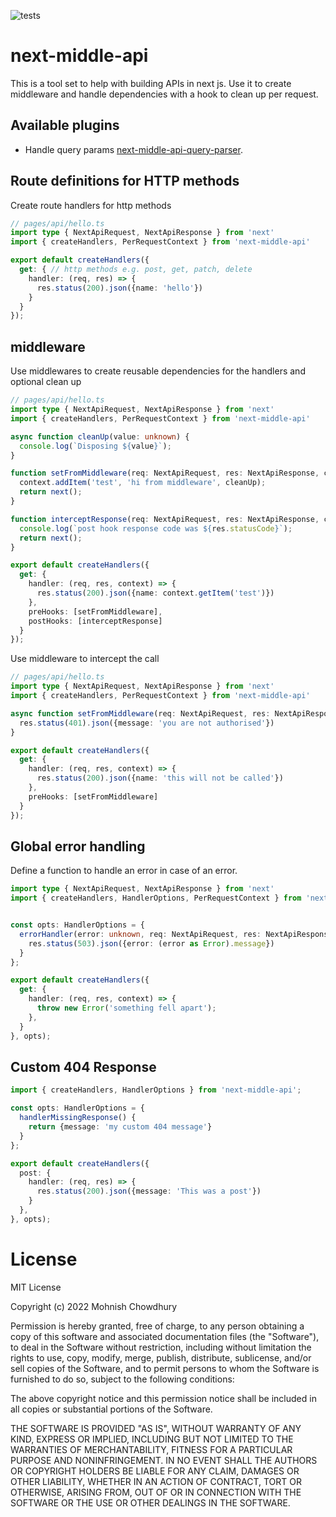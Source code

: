 ![tests](https://github.com/babymechanic/next-middle-api-query-parser/actions/workflows/run-tests.yml/badge.svg)

# next-middle-api

This is a tool set to help with building APIs in next js.
Use it to create middleware and handle dependencies with a hook to clean up per request.

## Available plugins
- Handle query params [next-middle-api-query-parser](https://www.npmjs.com/package/next-middle-api-query-parser).


## Route definitions for HTTP methods

Create route handlers for http methods

```typescript
// pages/api/hello.ts
import type { NextApiRequest, NextApiResponse } from 'next'
import { createHandlers, PerRequestContext } from 'next-middle-api'

export default createHandlers({
  get: { // http methods e.g. post, get, patch, delete
    handler: (req, res) => {
      res.status(200).json({name: 'hello'})
    }
  }
});
```

## middleware

Use middlewares to create reusable dependencies for the handlers and optional clean up

```typescript
// pages/api/hello.ts
import type { NextApiRequest, NextApiResponse } from 'next'
import { createHandlers, PerRequestContext } from 'next-middle-api'

async function cleanUp(value: unknown) {
  console.log(`Disposing ${value}`);
}

function setFromMiddleware(req: NextApiRequest, res: NextApiResponse, context: PerRequestContext, next: () => Promise<void>): Promise<void> {
  context.addItem('test', 'hi from middleware', cleanUp);
  return next();
}

function interceptResponse(req: NextApiRequest, res: NextApiResponse, context: PerRequestContext, next: () => Promise<void>): Promise<void> {
  console.log(`post hook response code was ${res.statusCode}`);
  return next();
}

export default createHandlers({
  get: {
    handler: (req, res, context) => {
      res.status(200).json({name: context.getItem('test')})
    },
    preHooks: [setFromMiddleware],
    postHooks: [interceptResponse]
  }
});
```

Use middleware to intercept the call

```typescript
// pages/api/hello.ts
import type { NextApiRequest, NextApiResponse } from 'next'
import { createHandlers, PerRequestContext } from 'next-middle-api'

async function setFromMiddleware(req: NextApiRequest, res: NextApiResponse, context: PerRequestContext, next: () => Promise<void>): Promise<void> {
  res.status(401).json({message: 'you are not authorised'})
}

export default createHandlers({
  get: {
    handler: (req, res, context) => {
      res.status(200).json({name: 'this will not be called'})
    },
    preHooks: [setFromMiddleware]
  }
});
```

## Global error handling

Define a function to handle an error in case of an error. 

```typescript
import type { NextApiRequest, NextApiResponse } from 'next'
import { createHandlers, HandlerOptions, PerRequestContext } from 'next-middle-api'


const opts: HandlerOptions = {
  errorHandler(error: unknown, req: NextApiRequest, res: NextApiResponse, context: PerRequestContext): Promise<void> {
    res.status(503).json({error: (error as Error).message})
  }
};

export default createHandlers({
  get: {
    handler: (req, res, context) => {
      throw new Error('something fell apart');
    },
  }
}, opts);
```

## Custom 404 Response

```typescript
import { createHandlers, HandlerOptions } from 'next-middle-api';

const opts: HandlerOptions = {
  handlerMissingResponse() {
    return {message: 'my custom 404 message'}
  }
};

export default createHandlers({
  post: {
    handler: (req, res) => {
      res.status(200).json({message: 'This was a post'})
    }
  },
}, opts);
```

# License

MIT License

Copyright (c) 2022 Mohnish Chowdhury

Permission is hereby granted, free of charge, to any person obtaining a copy
of this software and associated documentation files (the "Software"), to deal
in the Software without restriction, including without limitation the rights
to use, copy, modify, merge, publish, distribute, sublicense, and/or sell
copies of the Software, and to permit persons to whom the Software is
furnished to do so, subject to the following conditions:

The above copyright notice and this permission notice shall be included in all
copies or substantial portions of the Software.

THE SOFTWARE IS PROVIDED "AS IS", WITHOUT WARRANTY OF ANY KIND, EXPRESS OR
IMPLIED, INCLUDING BUT NOT LIMITED TO THE WARRANTIES OF MERCHANTABILITY,
FITNESS FOR A PARTICULAR PURPOSE AND NONINFRINGEMENT. IN NO EVENT SHALL THE
AUTHORS OR COPYRIGHT HOLDERS BE LIABLE FOR ANY CLAIM, DAMAGES OR OTHER
LIABILITY, WHETHER IN AN ACTION OF CONTRACT, TORT OR OTHERWISE, ARISING FROM,
OUT OF OR IN CONNECTION WITH THE SOFTWARE OR THE USE OR OTHER DEALINGS IN THE
SOFTWARE.
